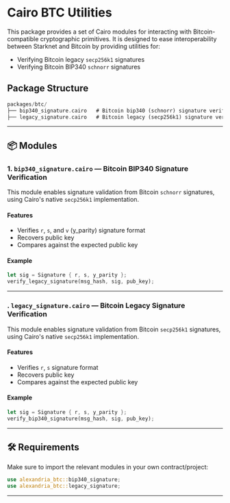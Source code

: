 # Cairo BTC Utilities

This package provides a set of Cairo modules for interacting with Bitcoin-compatible cryptographic primitives. It is designed to ease interoperability between Starknet and Bitcoin by providing utilities for:

- Verifying Bitcoin legacy `secp256k1` signatures
- Verifying Bitcoin BIP340 `schnorr` signatures

## Package Structure

```rust
packages/btc/
├── bip340_signature.cairo   # Bitcoin bip340 (schnorr) signature verification
├── legacy_signature.cairo   # Bitcoin legacy (secp256k1) signature verification
```

---

## 📦 Modules

### 1. `bip340_signature.cairo` — Bitcoin BIP340 Signature Verification

This module enables signature validation from Bitcoin `schnorr` signatures, using Cairo's native `secp256k1` implementation.

#### Features

- Verifies `r`, `s`, and `v` (y_parity) signature format
- Recovers public key
- Compares against the expected public key

#### Example

```rust
let sig = Signature { r, s, y_parity };
verify_legacy_signature(msg_hash, sig, pub_key);
```

---

### . `legacy_signature.cairo` — Bitcoin Legacy Signature Verification

This module enables signature validation from Bitcoin `secp256k1` signatures, using Cairo's native `secp256k1` implementation.

#### Features

- Verifies `r`, `s` signature format
- Recovers public key
- Compares against the expected public key

#### Example

```rust
let sig = Signature { r, s, y_parity };
verify_bip340_signature(msg_hash, sig, pub_key);
```

---

## 🛠 Requirements

Make sure to import the relevant modules in your own contract/project:

```rust
use alexandria_btc::bip340_signature;
use alexandria_btc::legacy_signature;
```

---
